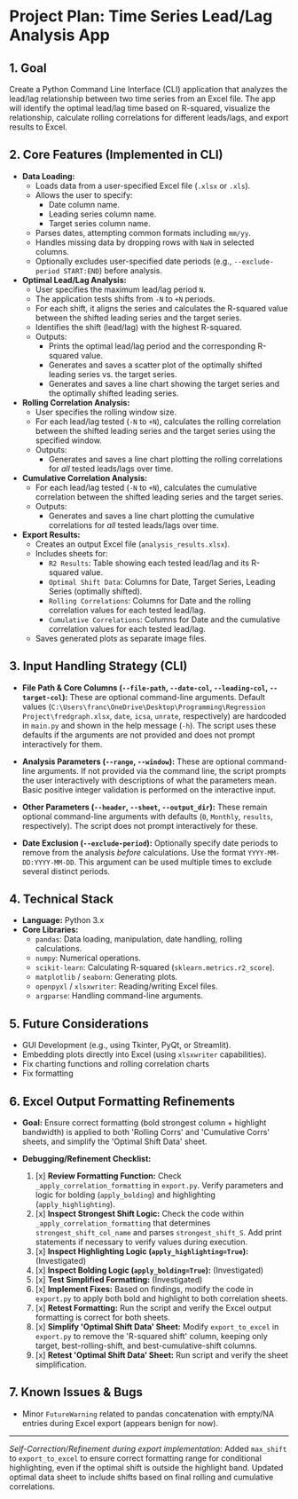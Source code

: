 # Project Plan: Time Series Lead/Lag Analysis App

## 1. Goal

Create a Python Command Line Interface (CLI) application that analyzes the lead/lag relationship between two time series from an Excel file. The app will identify the optimal lead/lag time based on R-squared, visualize the relationship, calculate rolling correlations for different leads/lags, and export results to Excel.

## 2. Core Features (Implemented in CLI)

*   **Data Loading:**
    *   Loads data from a user-specified Excel file (`.xlsx` or `.xls`).
    *   Allows the user to specify:
        *   Date column name.
        *   Leading series column name.
        *   Target series column name.
    *   Parses dates, attempting common formats including `mm/yy`.
    *   Handles missing data by dropping rows with `NaN` in selected columns.
    *   Optionally excludes user-specified date periods (e.g., `--exclude-period START:END`) before analysis.
*   **Optimal Lead/Lag Analysis:**
    *   User specifies the maximum lead/lag period `N`.
    *   The application tests shifts from `-N` to `+N` periods.
    *   For each shift, it aligns the series and calculates the R-squared value between the shifted leading series and the target series.
    *   Identifies the shift (lead/lag) with the highest R-squared.
    *   Outputs:
        *   Prints the optimal lead/lag period and the corresponding R-squared value.
        *   Generates and saves a scatter plot of the optimally shifted leading series vs. the target series.
        *   Generates and saves a line chart showing the target series and the optimally shifted leading series.
*   **Rolling Correlation Analysis:**
    *   User specifies the rolling window size.
    *   For each lead/lag tested (`-N` to `+N`), calculates the rolling correlation between the shifted leading series and the target series using the specified window.
    *   Outputs:
        *   Generates and saves a line chart plotting the rolling correlations for *all* tested leads/lags over time.
*   **Cumulative Correlation Analysis:**
    *   For each lead/lag tested (`-N` to `+N`), calculates the cumulative correlation between the shifted leading series and the target series.
    *   Outputs:
        *   Generates and saves a line chart plotting the cumulative correlations for *all* tested leads/lags over time.
*   **Export Results:**
    *   Creates an output Excel file (`analysis_results.xlsx`).
    *   Includes sheets for:
        *   `R2 Results`: Table showing each tested lead/lag and its R-squared value.
        *   `Optimal Shift Data`: Columns for Date, Target Series, Leading Series (optimally shifted).
        *   `Rolling Correlations`: Columns for Date and the rolling correlation values for each tested lead/lag.
        *   `Cumulative Correlations`: Columns for Date and the cumulative correlation values for each tested lead/lag.
    *   Saves generated plots as separate image files.

## 3. Input Handling Strategy (CLI)

*   **File Path & Core Columns (`--file-path`, `--date-col`, `--leading-col`, `--target-col`):** These are optional command-line arguments. Default values (`C:\Users\franc\OneDrive\Desktop\Programming\Regression Project\fredgraph.xlsx`, `date`, `icsa`, `unrate`, respectively) are hardcoded in `main.py` and shown in the help message (`-h`). The script uses these defaults if the arguments are not provided and does not prompt interactively for them.

*   **Analysis Parameters (`--range`, `--window`):** These are optional command-line arguments. If not provided via the command line, the script prompts the user interactively with descriptions of what the parameters mean. Basic positive integer validation is performed on the interactive input.

*   **Other Parameters (`--header`, `--sheet`, `--output_dir`):** These remain optional command-line arguments with defaults (`0`, `Monthly`, `results`, respectively). The script does not prompt interactively for these.

*   **Date Exclusion (`--exclude-period`):** Optionally specify date periods to remove from the analysis *before* calculations. Use the format `YYYY-MM-DD:YYYY-MM-DD`. This argument can be used multiple times to exclude several distinct periods.

## 4. Technical Stack

*   **Language:** Python 3.x
*   **Core Libraries:**
    *   `pandas`: Data loading, manipulation, date handling, rolling calculations.
    *   `numpy`: Numerical operations.
    *   `scikit-learn`: Calculating R-squared (`sklearn.metrics.r2_score`).
    *   `matplotlib` / `seaborn`: Generating plots.
    *   `openpyxl` / `xlsxwriter`: Reading/writing Excel files.
    *   `argparse`: Handling command-line arguments.

## 5. Future Considerations

*   GUI Development (e.g., using Tkinter, PyQt, or Streamlit).
*   Embedding plots directly into Excel (using `xlsxwriter` capabilities).
*   Fix charting functions and rolling correlation charts
*   Fix formatting

## 6. Excel Output Formatting Refinements

*   **Goal:** Ensure correct formatting (bold strongest column + highlight bandwidth) is applied to both 'Rolling Corrs' and 'Cumulative Corrs' sheets, and simplify the 'Optimal Shift Data' sheet.

*   **Debugging/Refinement Checklist:**
    1.  [x] **Review Formatting Function:** Check `_apply_correlation_formatting` in `export.py`. Verify parameters and logic for bolding (`apply_bolding`) and highlighting (`apply_highlighting`).
    2.  [x] **Inspect Strongest Shift Logic:** Check the code within `_apply_correlation_formatting` that determines `strongest_shift_col_name` and parses `strongest_shift_S`. Add print statements if necessary to verify values during execution.
    3.  [x] **Inspect Highlighting Logic (`apply_highlighting=True`):** (Investigated)
    4.  [x] **Inspect Bolding Logic (`apply_bolding=True`):** (Investigated)
    5.  [x] **Test Simplified Formatting:** (Investigated)
    6.  [x] **Implement Fixes:** Based on findings, modify the code in `export.py` to apply both bold and highlight to both correlation sheets.
    7.  [x] **Retest Formatting:** Run the script and verify the Excel output formatting is correct for both sheets.
    8.  [x] **Simplify 'Optimal Shift Data' Sheet:** Modify `export_to_excel` in `export.py` to remove the 'R-squared shift' column, keeping only target, best-rolling-shift, and best-cumulative-shift columns.
    9.  [x] **Retest 'Optimal Shift Data' Sheet:** Run script and verify the sheet simplification.

## 7. Known Issues & Bugs

*   Minor `FutureWarning` related to pandas concatenation with empty/NA entries during Excel export (appears benign for now).

---
*Self-Correction/Refinement during export implementation:* Added `max_shift` to `export_to_excel` to ensure correct formatting range for conditional highlighting, even if the optimal shift is outside the highlight band. Updated optimal data sheet to include shifts based on final rolling and cumulative correlations.